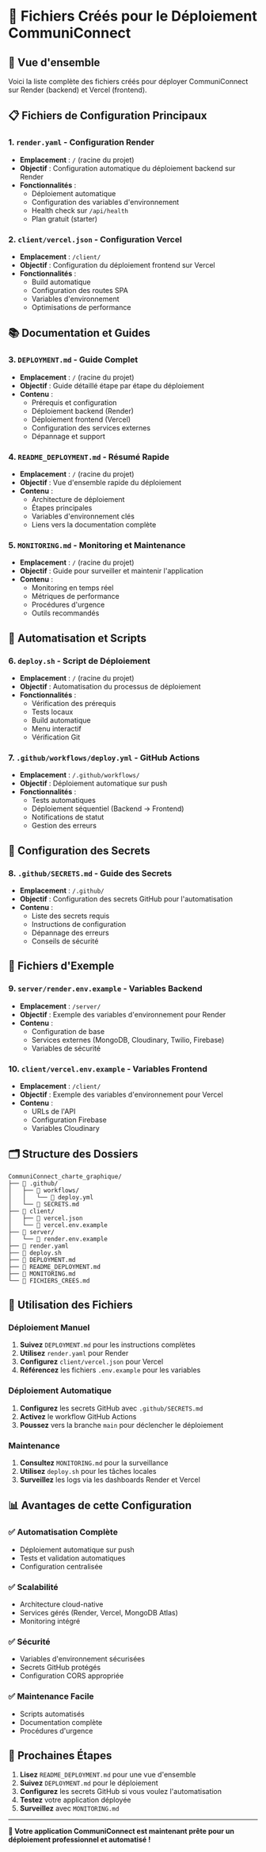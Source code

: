 # 📁 Fichiers Créés pour le Déploiement CommuniConnect

## 🎯 Vue d'ensemble

Voici la liste complète des fichiers créés pour déployer CommuniConnect sur Render (backend) et Vercel (frontend).

## 📋 Fichiers de Configuration Principaux

### 1. **`render.yaml`** - Configuration Render
- **Emplacement** : `/` (racine du projet)
- **Objectif** : Configuration automatique du déploiement backend sur Render
- **Fonctionnalités** :
  - Déploiement automatique
  - Configuration des variables d'environnement
  - Health check sur `/api/health`
  - Plan gratuit (starter)

### 2. **`client/vercel.json`** - Configuration Vercel
- **Emplacement** : `/client/`
- **Objectif** : Configuration du déploiement frontend sur Vercel
- **Fonctionnalités** :
  - Build automatique
  - Configuration des routes SPA
  - Variables d'environnement
  - Optimisations de performance

## 📚 Documentation et Guides

### 3. **`DEPLOYMENT.md`** - Guide Complet
- **Emplacement** : `/` (racine du projet)
- **Objectif** : Guide détaillé étape par étape du déploiement
- **Contenu** :
  - Prérequis et configuration
  - Déploiement backend (Render)
  - Déploiement frontend (Vercel)
  - Configuration des services externes
  - Dépannage et support

### 4. **`README_DEPLOYMENT.md`** - Résumé Rapide
- **Emplacement** : `/` (racine du projet)
- **Objectif** : Vue d'ensemble rapide du déploiement
- **Contenu** :
  - Architecture de déploiement
  - Étapes principales
  - Variables d'environnement clés
  - Liens vers la documentation complète

### 5. **`MONITORING.md`** - Monitoring et Maintenance
- **Emplacement** : `/` (racine du projet)
- **Objectif** : Guide pour surveiller et maintenir l'application
- **Contenu** :
  - Monitoring en temps réel
  - Métriques de performance
  - Procédures d'urgence
  - Outils recommandés

## 🔧 Automatisation et Scripts

### 6. **`deploy.sh`** - Script de Déploiement
- **Emplacement** : `/` (racine du projet)
- **Objectif** : Automatisation du processus de déploiement
- **Fonctionnalités** :
  - Vérification des prérequis
  - Tests locaux
  - Build automatique
  - Menu interactif
  - Vérification Git

### 7. **`.github/workflows/deploy.yml`** - GitHub Actions
- **Emplacement** : `/.github/workflows/`
- **Objectif** : Déploiement automatique sur push
- **Fonctionnalités** :
  - Tests automatiques
  - Déploiement séquentiel (Backend → Frontend)
  - Notifications de statut
  - Gestion des erreurs

## 🔐 Configuration des Secrets

### 8. **`.github/SECRETS.md`** - Guide des Secrets
- **Emplacement** : `/.github/`
- **Objectif** : Configuration des secrets GitHub pour l'automatisation
- **Contenu** :
  - Liste des secrets requis
  - Instructions de configuration
  - Dépannage des erreurs
  - Conseils de sécurité

## 📝 Fichiers d'Exemple

### 9. **`server/render.env.example`** - Variables Backend
- **Emplacement** : `/server/`
- **Objectif** : Exemple des variables d'environnement pour Render
- **Contenu** :
  - Configuration de base
  - Services externes (MongoDB, Cloudinary, Twilio, Firebase)
  - Variables de sécurité

### 10. **`client/vercel.env.example`** - Variables Frontend
- **Emplacement** : `/client/`
- **Objectif** : Exemple des variables d'environnement pour Vercel
- **Contenu** :
  - URLs de l'API
  - Configuration Firebase
  - Variables Cloudinary

## 🗂️ Structure des Dossiers

```
CommuniConnect_charte_graphique/
├── 📁 .github/
│   ├── 📁 workflows/
│   │   └── 📄 deploy.yml
│   └── 📄 SECRETS.md
├── 📁 client/
│   ├── 📄 vercel.json
│   └── 📄 vercel.env.example
├── 📁 server/
│   └── 📄 render.env.example
├── 📄 render.yaml
├── 📄 deploy.sh
├── 📄 DEPLOYMENT.md
├── 📄 README_DEPLOYMENT.md
├── 📄 MONITORING.md
└── 📄 FICHIERS_CREES.md
```

## 🚀 Utilisation des Fichiers

### Déploiement Manuel
1. **Suivez** `DEPLOYMENT.md` pour les instructions complètes
2. **Utilisez** `render.yaml` pour Render
3. **Configurez** `client/vercel.json` pour Vercel
4. **Référencez** les fichiers `.env.example` pour les variables

### Déploiement Automatique
1. **Configurez** les secrets GitHub avec `.github/SECRETS.md`
2. **Activez** le workflow GitHub Actions
3. **Poussez** vers la branche `main` pour déclencher le déploiement

### Maintenance
1. **Consultez** `MONITORING.md` pour la surveillance
2. **Utilisez** `deploy.sh` pour les tâches locales
3. **Surveillez** les logs via les dashboards Render et Vercel

## 📊 Avantages de cette Configuration

### ✅ **Automatisation Complète**
- Déploiement automatique sur push
- Tests et validation automatiques
- Configuration centralisée

### ✅ **Scalabilité**
- Architecture cloud-native
- Services gérés (Render, Vercel, MongoDB Atlas)
- Monitoring intégré

### ✅ **Sécurité**
- Variables d'environnement sécurisées
- Secrets GitHub protégés
- Configuration CORS appropriée

### ✅ **Maintenance Facile**
- Scripts automatisés
- Documentation complète
- Procédures d'urgence

## 🎯 Prochaines Étapes

1. **Lisez** `README_DEPLOYMENT.md` pour une vue d'ensemble
2. **Suivez** `DEPLOYMENT.md` pour le déploiement
3. **Configurez** les secrets GitHub si vous voulez l'automatisation
4. **Testez** votre application déployée
5. **Surveillez** avec `MONITORING.md`

---

**🎉 Votre application CommuniConnect est maintenant prête pour un déploiement professionnel et automatisé !**
